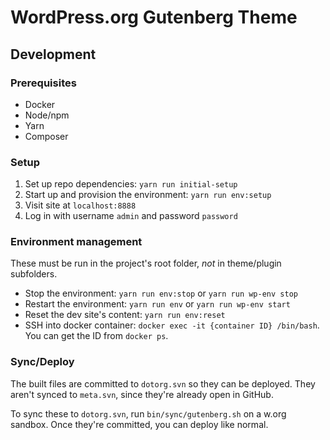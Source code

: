 # WordPress.org Gutenberg Theme
## Development

### Prerequisites

* Docker
* Node/npm
* Yarn
* Composer

### Setup

1. Set up repo dependencies: `yarn run initial-setup`
1. Start up and provision the environment: `yarn run env:setup`
1. Visit site at `localhost:8888`
1. Log in with username `admin` and password `password`

### Environment management

These must be run in the project's root folder, _not_ in theme/plugin subfolders.

* Stop the environment: `yarn run env:stop` or `yarn run wp-env stop`
* Restart the environment: `yarn run env` or `yarn run wp-env start`
* Reset the dev site's content: `yarn run env:reset`
* SSH into docker container: `docker exec -it {container ID} /bin/bash`. You can get the ID from `docker ps`.

### Sync/Deploy

The built files are committed to `dotorg.svn` so they can be deployed. They aren't synced to `meta.svn`, since they're already open in GitHub.

To sync these to `dotorg.svn`, run `bin/sync/gutenberg.sh` on a w.org sandbox. Once they're committed, you can deploy like normal.
